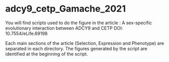 # adcy9_cetp_Gamache_2021

You will find scripts used to do the figure in the article : A sex-specific evolutionary interaction between ADCY9 and CETP DOI: 10.7554/eLife.69198

Each main sections of the article (Selection, Expression and Phenotype) are separated in each directory.
The figures generated by the script are identified at the beginning of the script.
